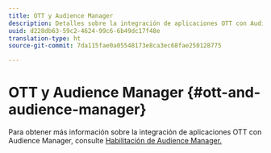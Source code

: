 ```yaml
---
title: OTT y Audience Manager
description: Detalles sobre la integración de aplicaciones OTT con Audience Manager.
uuid: d228db63-59c2-4624-99c6-6b49dc17f48e
translation-type: ht
source-git-commit: 7da115fae0a05548173e8ca3ec68fae250128775

---
```



# OTT y Audience Manager {#ott-and-audience-manager}

Para obtener más información sobre la integración de aplicaciones OTT con Audience Manager, consulte [Habilitación de Audience Manager.](/help/intro-to-ava/am-enablement.md)
